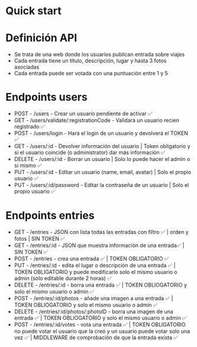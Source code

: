 # Quick start

# Definición API

- Se trata de una web donde los usuarios publican entrada sobre viajes
- Cada entrada tiene un título, descripción, lugar y hasta 3 fotos asociadas
- Cada entrada puede ser votada con una puntuación entre 1 y 5

# Endpoints users

- POST - /users - Crear un usuario pendiente de activar ✅
- GET - /users/validate/:registrationCode - Validará un usuario recien registrado ✅
- POST - /users/login - Hará el login de un usuario y devolverá el TOKEN ✅
- GET - /users/:id - Devolver información del usuario | Token obligatorio y si el usuario coincide (o administrator) dar más información ✅
- DELETE - /users/:id - Borrar un usuario | Solo lo puede hacer el admin o si mismo ✅
- PUT - /users/:id - Editar un usuario (name, email, avatar) | Solo el propio usuario ✅
- PUT - /users/:id/password - Editar la contraseña de un usuario | Solo el propio usuario ✅

# Endpoints entries

- GET - /entries - JSON con lista todas las entradas con filtro ✅ | orden y fotos | SIN TOKEN ✅
- GET - /entries/:id - JSON que muestra información de una entrada✅ | SIN TOKEN ✅
- POST - /entries - crea una entrada ✅ | TOKEN OBLIGATORIO ✅
- PUT - /entries/:id - edita el lugar o descripción de una entrada ✅ | TOKEN OBLIGATORIO y puede modificarlo solo el mismo usuario o admin (solo editable durante 2 horas) ✅
- DELETE - /entries/:id - borra una entrada ✅ | TOKEN OBLIOGATORIO y solo el mismo usuario o admin ✅
- POST - /entries/:id/photos - añade una imagen a una entrada ✅ | TOKEN OBLIOGATORIO y solo el mismo usuario o admin ✅
- DELETE - /entries/:id/photos/:photoID - borra una imagen de una entrada ✅ | TOKEN OBLIOGATORIO y solo el mismo usuario o admin ✅
- POST - /entries/:id/votes - vota una entrada ✅ | TOKEN OBLIGATORIO no puede votar el usuario que la creó y un usuario puede votar solo una vez ✅ | MIDDLEWARE de comprobación de que la entrada exista ✅
